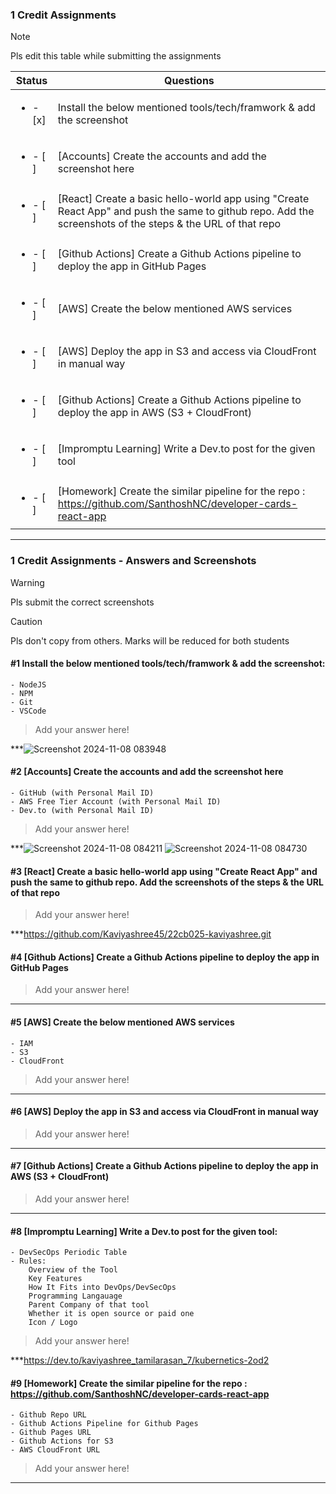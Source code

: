 ### 1 Credit Assignments

> [!NOTE]
> Pls edit this table while submitting the assignments

| Status         | Questions     | 
|----------------|---------------|
| <ul><li>- [x] </li></ul> | Install the below mentioned tools/tech/framwork & add the screenshot |
| <ul><li>- [ ] </li></ul> | [Accounts] Create the accounts and add the screenshot here |
| <ul><li>- [ ] </li></ul> | [React] Create a basic hello-world app using "Create React App" and push the same to github repo. Add the screenshots of the steps & the URL of that repo |
| <ul><li>- [ ] </li></ul> | [Github Actions] Create a Github Actions pipeline to deploy the app in GitHub Pages |
| <ul><li>- [ ] </li></ul> | [AWS] Create the below mentioned AWS services |
| <ul><li>- [ ] </li></ul> | [AWS] Deploy the app in S3 and access via CloudFront in manual way  |
| <ul><li>- [ ] </li></ul> | [Github Actions] Create a Github Actions pipeline to deploy the app in AWS (S3 + CloudFront)  |
| <ul><li>- [ ] </li></ul> | [Impromptu Learning] Write a Dev.to post for the given tool  |
| <ul><li>- [ ] </li></ul> | [Homework] Create the similar pipeline for the repo : https://github.com/SanthoshNC/developer-cards-react-app  |

***

### 1 Credit Assignments - Answers and Screenshots

> [!WARNING]
> Pls submit the correct screenshots

> [!CAUTION]
> Pls don't copy from others. Marks will be reduced for both students

#### #1 Install the below mentioned tools/tech/framwork & add the screenshot:
	- NodeJS 
	- NPM 
	- Git
	- VSCode
> Add your answer here!

***![Screenshot 2024-11-08 083948](https://github.com/user-attachments/assets/251ed924-ac2a-4b2e-ac5b-164525511168)


#### #2 [Accounts] Create the accounts and add the screenshot here
	- GitHub (with Personal Mail ID)
	- AWS Free Tier Account (with Personal Mail ID)
	- Dev.to (with Personal Mail ID)
> Add your answer here!

***![Screenshot 2024-11-08 084211](https://github.com/user-attachments/assets/5d2a3649-d462-4129-876a-58110f67937b)
![Screenshot 2024-11-08 084730](https://github.com/user-attachments/assets/e790d273-de43-4b4c-b4db-5015ffb1bedf)



#### #3 [React] Create a basic hello-world app using "Create React App" and push the same to github repo. Add the screenshots of the steps & the URL of that repo
> Add your answer here!

***https://github.com/Kaviyashree45/22cb025-kaviyashree.git

#### #4 [Github Actions] Create a Github Actions pipeline to deploy the app in GitHub Pages
> Add your answer here!

***

#### #5 [AWS] Create the below mentioned AWS services
	- IAM
	- S3
	- CloudFront
> Add your answer here!

***

#### #6 [AWS] Deploy the app in S3 and access via CloudFront in manual way
> Add your answer here!

***

#### #7 [Github Actions] Create a Github Actions pipeline to deploy the app in AWS (S3 + CloudFront)
> Add your answer here!

***

#### #8 [Impromptu Learning] Write a Dev.to post for the given tool:
	- DevSecOps Periodic Table
	- Rules:
		Overview of the Tool
		Key Features
		How It Fits into DevOps/DevSecOps
		Programming Langauage
		Parent Company of that tool
		Whether it is open source or paid one
		Icon / Logo
> Add your answer here!

***https://dev.to/kaviyashree_tamilarasan_7/kubernetics-2od2

#### #9 [Homework] Create the similar pipeline for the repo : https://github.com/SanthoshNC/developer-cards-react-app
	- Github Repo URL
	- Github Actions Pipeline for Github Pages
	- Github Pages URL
 	- Github Actions for S3
 	- AWS CloudFront URL
> Add your answer here!

***
